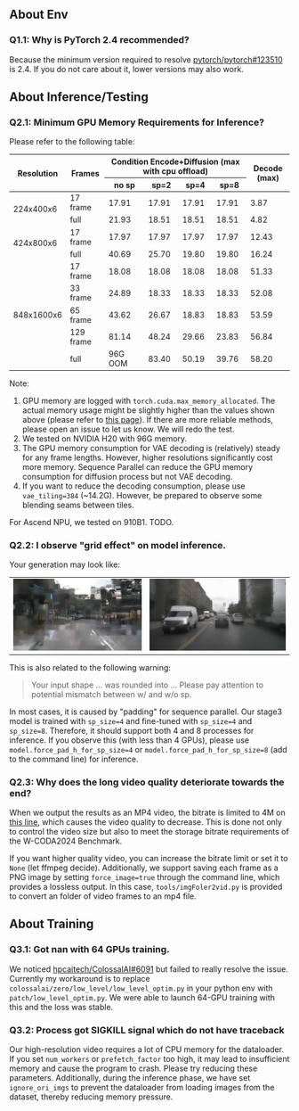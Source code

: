 ## About Env

### Q1.1: Why is PyTorch 2.4 recommended?

Because the minimum version required to resolve [pytorch/pytorch#123510](https://github.com/pytorch/pytorch/issues/123510) is 2.4. If you do not care about it, lower versions may also work.

## About Inference/Testing

### Q2.1: Minimum GPU Memory Requirements for Inference?

Please refer to the following table:

<table><thead>
  <tr>
    <th rowspan="2">Resolution</th>
    <th rowspan="2">Frames</th>
    <th colspan="4">Condition Encode+Diffusion (max with cpu offload)</th>
    <th rowspan="2">Decode (max)</th>
  </tr>
  <tr>
    <th>no sp</th>
    <th>sp=2</th>
    <th>sp=4</th>
    <th>sp=8</th>
  </tr></thead>
<tbody>
  <tr>
    <td rowspan="2">224x400x6</td>
    <td>17 frame</td>
    <td>17.91</td>
    <td>17.91</td>
    <td>17.91</td>
    <td>17.91</td>
    <td>3.87</td>
  </tr>
  <tr>
    <td>full</td>
    <td>21.93</td>
    <td>18.51</td>
    <td>18.51</td>
    <td>18.51</td>
    <td>4.82</td>
  </tr>
  <tr>
    <td rowspan="2">424x800x6</td>
    <td>17 frame</td>
    <td>17.97</td>
    <td>17.97</td>
    <td>17.97</td>
    <td>17.97</td>
    <td>12.43</td>
  </tr>
  <tr>
    <td>full</td>
    <td>40.69</td>
    <td>25.70</td>
    <td>19.80</td>
    <td>19.80</td>
    <td>16.24</td>
  </tr>
  <tr>
    <td rowspan="5">848x1600x6</td>
    <td>17 frame</td>
    <td>18.08</td>
    <td>18.08</td>
    <td>18.08</td>
    <td>18.08</td>
    <td>51.33</td>
  </tr>
  <tr>
    <td>33 frame</td>
    <td>24.89</td>
    <td>18.33</td>
    <td>18.33</td>
    <td>18.33</td>
    <td>52.08</td>
  </tr>
  <tr>
    <td>65 frame</td>
    <td>43.62</td>
    <td>26.67</td>
    <td>18.83</td>
    <td>18.83</td>
    <td>53.59</td>
  </tr>
  <tr>
    <td>129 frame</td>
    <td>81.14</td>
    <td>48.24</td>
    <td>29.66</td>
    <td>23.83</td>
    <td>56.84</td>
  </tr>
  <tr>
    <td>full</td>
    <td>96G OOM</td>
    <td>83.40</td>
    <td>50.19</td>
    <td>39.76</td>
    <td>58.20</td>
  </tr>
</tbody></table>

Note:
1. GPU memory are logged with `torch.cuda.max_memory_allocated`. The actual memory usage might be slightly higher than the values shown above (please refer to [this page](https://discuss.pytorch.org/t/pytorchs-torch-cuda-max-memory-allocated-showing-different-results-from-nvidia-smi/165706)). If there are more reliable methods, please open an issue to let us know. We will redo the test.
2. We tested on NVIDIA H20 with 96G memory.
3. The GPU memory consumption for VAE decoding is (relatively) steady for any frame lengths. However, higher resolutions significantly cost more memory. Sequence Parallel can reduce the GPU memory consumption for diffusion process but not VAE decoding.
4. If you want to reduce the decoding consumption, please use `vae_tiling=384` (~14.2G). However, be prepared to observe some blending seams between tiles.

For Ascend NPU, we tested on 910B1. TODO.

### Q2.2: I observe "grid effect" on model inference.

Your generation may look like:

<table><tbody>
  <tr>
    <td><img src=../assets/grid-effect-224.jpg width=350px></td>
    <td><img src=../assets/grid-effect-848.jpg width=370px></td>
  </tr>
</tbody>
</table>

This is also related to the following warning:

> Your input shape ... was rounded into ... Please pay attention to potential mismatch between w/ and w/o sp.

In most cases, it is caused by "padding" for sequence parallel. Our stage3 model is trained with `sp_size=4` and fine-tuned with `sp_size=4` and `sp_size=8`. Therefore, it should support both 4 and 8 processes for inference. If you observe this (with less than 4 GPUs), please use `model.force_pad_h_for_sp_size=4` or `model.force_pad_h_for_sp_size=8` (add to the command line) for inference.

### Q2.3: Why does the long video quality deteriorate towards the end?

When we output the results as an MP4 video, the bitrate is limited to 4M on [this line](https://github.com/flymin/MagicDriveDiT/blob/c7df9b68e811cf2d689494745593410dc99e5ddf/magicdrivedit/datasets/utils.py#L101), which causes the video quality to decrease. This is done not only to control the video size but also to meet the storage bitrate requirements of the W-CODA2024 Benchmark.

If you want higher quality video, you can increase the bitrate limit or set it to `None` (let ffmpeg decide). Additionally, we support saving each frame as a PNG image by setting `force_image=true` through the command line, which provides a lossless output. In this case, `tools/imgFoler2vid.py` is provided to convert an folder of video frames to an mp4 file.

## About Training
### Q3.1: Got nan with 64 GPUs training.

We noticed [hpcaitech/ColossalAI#6091](https://github.com/hpcaitech/ColossalAI/issues/6091) but failed to really resolve the issue. Currently my workaround is to replace `colossalai/zero/low_level/low_level_optim.py` in your python env with `patch/low_level_optim.py`. We were able to launch 64-GPU training with this and the loss was stable.

### Q3.2: Process got SIGKILL signal which do not have traceback

Our high-resolution video requires a lot of CPU memory for the dataloader. If you set `num_workers` or `prefetch_factor` too high, it may lead to insufficient memory and cause the program to crash. Please try reducing these parameters. Additionally, during the inference phase, we have set `ignore_ori_imgs` to prevent the dataloader from loading images from the dataset, thereby reducing memory pressure.


